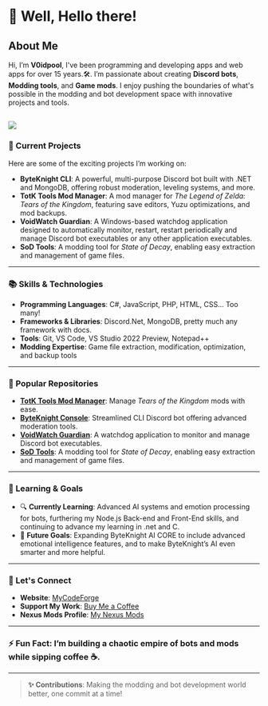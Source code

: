 # 👋 Well, Hello there!

## About Me
Hi, I’m **V0idpool**, I've been programming and developing apps and web apps for over 15 years.🛠️.
I’m passionate about creating **Discord bots**, **Modding tools**,  and **Game mods**. I enjoy pushing the boundaries of what's possible in the modding and bot development space with innovative projects and tools.

![](https://github-readme-stats.vercel.app/api?username=V0idpool&theme=monokai&hide_border=false&include_all_commits=true&count_private=true)
---

### 🚀 Current Projects
Here are some of the exciting projects I’m working on:
- **ByteKnight CLI**: A powerful, multi-purpose Discord bot built with .NET and MongoDB, offering robust moderation, leveling systems, and more.  
- **TotK Tools Mod Manager**: A mod manager for *The Legend of Zelda: Tears of the Kingdom*, featuring save editors, Yuzu optimizations, and mod backups.  
- **VoidWatch Guardian**: A Windows-based watchdog application designed to automatically monitor, restart, restart periodically and manage Discord bot executables or any other application executables.
- **SoD Tools**: A modding tool for *State of Decay*, enabling easy extraction and management of game files.

---

### 📚 Skills & Technologies
- **Programming Languages**: C#, JavaScript, PHP, HTML, CSS... Too many!
- **Frameworks & Libraries**: Discord.Net, MongoDB, pretty much any framework with docs.
- **Tools**: Git, VS Code, VS Studio 2022 Preview, Notepad++
- **Modding Expertise**: Game file extraction, modification, optimization, and backup tools  

---

### 🌟 Popular Repositories
- [**TotK Tools Mod Manager**](https://github.com/V0idpool/TotK-Tools-Mod-Manager): Manage *Tears of the Kingdom* mods with ease.  
- [**ByteKnight Console**](https://github.com/V0idpool/ByteKnight_Console): Streamlined CLI Discord bot offering advanced moderation tools.  
- [**VoidWatch Guardian**](https://github.com/V0idpool/VoidWatch_Guardian): A watchdog application to monitor and manage Discord bot executables.
- [**SoD Tools**](https://github.com/V0idpool/SoD_Tools): A modding tool for *State of Decay*, enabling easy extraction and management of game files.

---

### 🌱 Learning & Goals
- 🔍 **Currently Learning**: Advanced AI systems and emotion processing for bots, furthering my Node.js Back-end and Front-End skills, and continuing to advance my learning in .net and C.  
- 🎯 **Future Goals**: Expanding ByteKnight AI CORE to include advanced emotional intelligence features, and to make ByteKnight’s AI even smarter and more helpful.

---

### 💬 Let's Connect
- **Website**: [MyCodeForge](https://mycodeforge.com/)  
- **Support My Work**: [Buy Me a Coffee](https://www.buymeacoffee.com/ByteKnight)  
- **Nexus Mods Profile**: [My Nexus Mods](https://next.nexusmods.com/profile/XllVoiDllX/mods)  

---

### ⚡ Fun Fact: I’m building a chaotic empire of bots and mods while sipping coffee ☕.

---

> **✨ Contributions**: Making the modding and bot development world better, one commit at a time!
